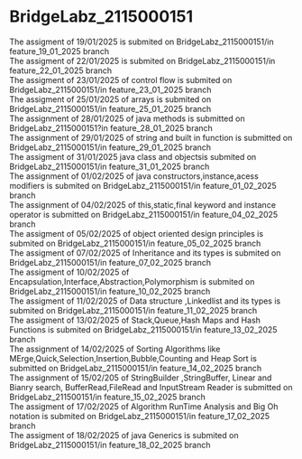 # BridgeLabz_2115000151
The assigment of 19/01/2025 is submited on BridgeLabz_2115000151/in feature_19_01_2025 branch
<br>
The assigment of 22/01/2025 is submited on BridgeLabz_2115000151/in feature_22_01_2025 branch
<br>
The assigment of 23/01/2025 of control flow is submited on BridgeLabz_2115000151/in feature_23_01_2025 branch 
<br>
The assigment of 25/01/2025 of arrays is submited on BridgeLabz_2115000151/in feature_25_01_2025 branch
<br>
The assignment of 28/01/2025 of java methods is submitted on BridgeLabz_2115000151?in feature_28_01_2025 branch
<br>
The assignment of 29/01/2025 of string and built in function is submitted on BridgeLabz_2115000151/in feature_29_01_2025 branch
<br>
The assigment of 31/01/2025 java class and objectsis submited on BridgeLabz_2115000151/in feature_31_01_2025 branch
<br>
The assignment of 01/02/2025 of java constructors,instance,acess modifiers is submited on BridgeLabz_2115000151/in feature_01_02_2025 branch
<br>
The assignment of 04/02/2025 of this,static,final keyword and instance operator is submitted on BridgeLabz_2115000151/in feature_04_02_2025 branch
<br>
The assigment of 05/02/2025 of object oriented design principles is submited on BridgeLabz_2115000151/in feature_05_02_2025 branch
<br>
The assigment of 07/02/2025 of Inheritance and its types is submited on BridgeLabz_2115000151/in feature_07_02_2025 branch
<br>
The assigment of 10/02/2025 of Encapsulation,Interface,Abstraction,Polymorphism  is submited on BridgeLabz_2115000151/in feature_10_02_2025 branch
<br>
The assigment of 11/02/2025 of Data structure ,Linkedlist and its types is submited on BridgeLabz_2115000151/in feature_11_02_2025 branch
<br>
The assigment of 13/02/2025 of Stack,Queue,Hash Maps and Hash Functions is submited on BridgeLabz_2115000151/in feature_13_02_2025 branch
<br>
The assignment of 14/02/2025 of Sorting Algorithms like MErge,Quick,Selection,Insertion,Bubble,Counting and Heap Sort is submitted on BridgeLabz_2115000151/in feature_14_02_2025 branch
<br> 
The assignment of 15/02/205 of StringBuilder ,StringBuffer, Linear and Bianry search, BufferRead,FileRead and InputStream Reader is submitted on BridgeLabz_211500151/in feature_15_02_2025 branch
<br>
The assigment of 17/02/2025 of Algorithm RunTime Analysis and Big Oh notation is submited on BridgeLabz_2115000151/in feature_17_02_2025 branch 
<br>
The assigment of 18/02/2025 of java Generics is submited on BridgeLabz_2115000151/in feature_18_02_2025 branch
